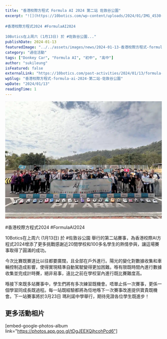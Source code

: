 ```yaml
---
title: "香港校際方程式 Formula AI 2024 第二站 佐敦谷公園"
excerpt: "![](https://10botics.com/wp-content/uploads/2024/01/IMG_4530-1-1024x768.jpg)

#香港校際方程式2024 #FormulaAI2024

10Botics在上周六 (1月13日) 於 #佐敦谷公園..."
publishDate: 2024-01-13
featuredImage: "../../assets/images/news/2024-01-13-香港校際方程式-formula-ai-2024-第二站-佐敦谷公園/image1.jpg"
category: "過往活動"
tags: ["Donkey Car", "Formula AI", "初中", "高中"]
author: "sukileung"
isFeatured: false
externalLink: "https://10botics.com/past-activities/2024/01/13/formula-ai-2024-2nd-jordanvalley/"
wpSlug: "香港校際方程式-formula-ai-2024-第二站-佐敦谷公園"
wpDate: "2024/01/13"
readingTime: 1
---
```


![](../../assets/images/news/2024-01-13-香港校際方程式-formula-ai-2024-第二站-佐敦谷公園/image2.jpg)

#香港校際方程式2024 #FormulaAI2024

10Botics在上周六 (1月13日) 於 #佐敦谷公園 舉行的第二站賽事，為香港校際AI方程式2024增添了更多挑戰感謝近20間學校和100多名學生的熱情參與，讓這場賽事取得了圓滿的成功。

今次比賽既賽道比以往都要廣闊，且全部在戶外進行。陽光的變化對數據收集和車輛控制造成影響，使得實現精準自動駕駛變得更加困難。喺有限既時間內進行數據收集並完成計時賽，絕非易事，遠比之前在學校室內進行既比賽難度高。

喺接下來既多站賽事中，學生們將有多次練習既機會。唔單止係一次賽事，更係一個學習同成長既過程。每一站既經驗都將為佢地喺下一次賽事改進提供寶貴既機會。下一站賽事將於3月23日 瑪利諾中學舉行，期待見證各位學生既進步！

## 更多活動相片

[embed-google-photos-album link="https://photos.app.goo.gl/tDgJEEXQjhcohPcd6"]